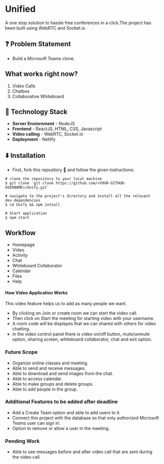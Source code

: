 # Unified
A one stop solution to hassle free conferences in a click.The project has been built using WebRTC and Socket.io
<br>
## ❓ Problem Statement

- Build a Microsoft Teams clone.

## What works right now?

1. Video Calls
2. Chatbox
3. Collaborative Whiteboard

## 🚧 Technology Stack

- **Server Enviornment** - NodeJS
- **Frontend** - ReactJS, HTML, CSS, Javascript
- **Video calling** - WebRTC, Socket.io
- **Deployment** - Netlify

## ⬇️ Installation

- First, fork this repository 🍴 and follow the given instructions:

```
# clone the repository to your local machine
$ git clone `git clone https://github.com/<YOUR-GITHUB-USERNAME>/Unify.git`

# navigate to the project's directory and install all the relevant dev-dependencies
$ cd Unify && npm intsall

# Start application
$ npm start
```

## Workflow

- Homepage
- Video
- Activity
- Chat
- Whiteboard Collaborator
- Calendar
- Files
- Help

#### How Video Application Works

This video feature helps us to add as many people we want.

- By clicking on Join or create room we can start the video call.
- Then click on Start the meeting for starting video with your username.
- A room code will be displayes that we can shared with others for video chatting.
- In the video control panel there is video on/off button, mute/unmute option, sharing screen, whiteboard collaborator, chat and exit option.

### Future Scope

- Organize online classes and meeting.
- Able to send and receive messages.
- Able to download and send images from the chat.
- Able to access calendar.
- Able to make groups and delete groups.
- Able to add people in the group.

### Additional Features to be added after deadline

- Add a Create Team option and able to add users to it.
- Connect this project with the database so that only authorized Microsoft Teams user can sign in.
- Option to remove or allow a user in the meeting.

### Pending Work

- Able to see messages before and after video call that are sent during the video call.
